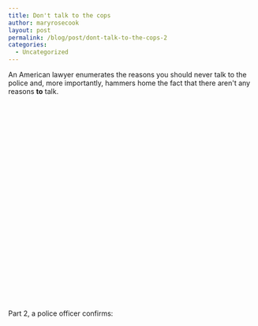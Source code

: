 ```yaml
---
title: Don't talk to the cops
author: maryrosecook
layout: post
permalink: /blog/post/dont-talk-to-the-cops-2
categories:
  - Uncategorized
---
```

An American lawyer enumerates the reasons you should never talk to the police and, more importantly, hammers home the fact that there aren't any reasons **to** talk.

<object height="344" width="425"><param name="movie" value="https://www.youtube.com/v/i8z7NC5sgik&amp;hl=en" />
<embed src="https://www.youtube.com/v/i8z7NC5sgik&amp;hl=en" type="application/x-shockwave-flash" height="405" width="500"></embed></object>

Part 2, a police officer confirms:

<object height="344" width="425"><param name="movie" value="https://www.youtube.com/v/08fZQWjDVKE&amp;hl=en" />
<embed src="https://www.youtube.com/v/08fZQWjDVKE&amp;hl=en" type="application/x-shockwave-flash" height="405" width="500"></embed></object>
